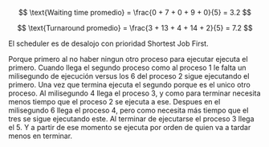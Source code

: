 $$
\text{Waiting time promedio} = \frac{0 + 7 + 0 + 9 + 0}{5} = 3.2
$$

$$
\text{Turnaround promedio} = \frac{3 + 13 + 4 + 14 + 2}{5} = 7.2
$$

El scheduler es de desalojo con prioridad Shortest Job First. 

Porque primero al no haber ningun otro proceso para ejecutar ejecuta el primero. Cuando llega el segundo proceso como al proceso 1 le falta un milisegundo de ejecución versus los 6 del proceso 2 sigue ejecutando el primero. Una vez que termina ejecuta el segundo porque es el unico otro proceso. Al milisegundo 4 llega el proceso 3, y como para terminar necesita menos tiempo que el proceso 2 se ejecuta a ese. Despues en el milisegundo 6 llega el proceso 4, pero como necesita más tiempo que el tres se sigue ejecutando este. Al terminar de ejecutarse el proceso 3 llega el 5. Y a partir de ese momento se ejecuta por orden de quien va a tardar menos en terminar. 